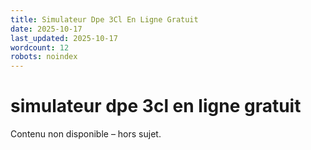```yaml
---
title: Simulateur Dpe 3Cl En Ligne Gratuit
date: 2025-10-17
last_updated: 2025-10-17
wordcount: 12
robots: noindex
---
```


# simulateur dpe 3cl en ligne gratuit

Contenu non disponible – hors sujet.
